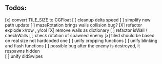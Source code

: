 Todos:
---

[x] convert TILE_SIZE to CGFloat
[ ] cleanup delta speed
[ ] simplify new path update
[ ] mazeRotation brings walls collision bug?
[X] refactor explode x/row , y/col
[X] remove walls as dictionary
[ ] refactor isWall / checkWalls
[ ] check rotation of spawned enemy
[x] tiled should be based on real size not hardcoded one
[ ] unify cropping functions
[ ] unify blinking and flash functions
[ ] possible bug after the enemy is destroyed, it respawns hidden  
[ ] unify didSwipes
